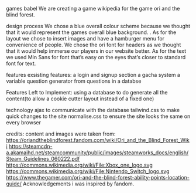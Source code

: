games babel
We are creating a game wikipedia for the game ori and the blind forest.

design process
We chose a blue overall colour scheme because we thought that it would represent the games overall blue background. . As for the layout we chose to insert images and have a hamburger menu for convenience of people. We chose the ori font for headers as we thought that it would help immerse our players in our website better. As for the text we used Min Sans for font that’s easy on the eyes that’s closer to standard font for text.

features
exsisting features:
a login and signup section
a gacha system
a variable question generator from questions in a databse

Features Left to Implement:
using a database to do generate all the content(to allow a cookie cutter layout instead of a fixed one)

technology
ajax to communicate with the database
tailwind.css to make quick changes to the site
normalise.css to ensure the site looks the same on every browser

credits:
content and images were taken from:
https://oriandtheblindforest.fandom.com/wiki/Ori_and_the_Blind_Forest_Wiki
https://steamcdn-a.akamaihd.net/steamcommunity/public/images/steamworks_docs/english/Steam_Guidelines_060222.pdf
https://commons.wikimedia.org/wiki/File:Xbox_one_logo.svg
https://commons.wikimedia.org/wiki/File:Nintendo_Switch_logo.svg
https://www.thegamer.com/ori-and-the-blind-forest-ability-points-location-guide/
Acknowledgements
i was inspired by fandom.
